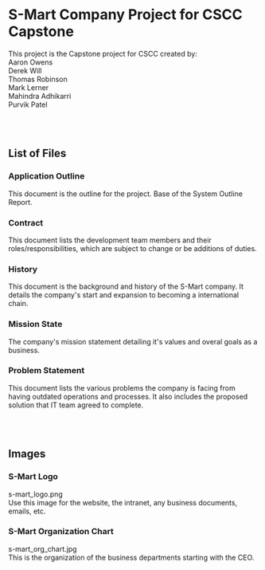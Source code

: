 # S-Mart Company Project for CSCC Capstone
This project is the Capstone project for CSCC created by:<br />
Aaron Owens<br />
Derek Will<br />
Thomas Robinson<br />
Mark Lerner<br />
Mahindra Adhikarri<br />
Purvik Patel

<br /><br />
## List of Files

### Application Outline
This document is the outline for the project. Base of the System Outline Report.

### Contract
This document lists the development team members and their roles/responsibilities, which are subject to change or be additions of duties.

### History
This document is the background and history of the S-Mart company. It details the company's start and expansion to becoming a international chain.

### Mission State
The company's mission statement detailing it's values and overal goals as a business.

### Problem Statement
This document lists the various problems the company is facing from having outdated operations and processes. It also includes the proposed solution that IT team agreed to complete.

<br /><br />
## Images

### S-Mart Logo
s-mart_logo.png
<br />
Use this image for the website, the intranet, any business documents, emails, etc. 

### S-Mart Organization Chart
s-mart_org_chart.jpg
<br />
This is the organization of the business departments starting with the CEO.

